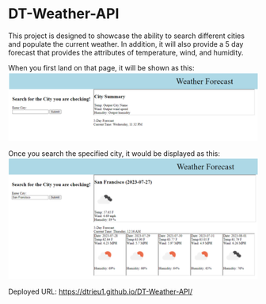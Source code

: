# DT-Weather-API

This project is designed to showcase the ability to search different cities and populate the current weather.
In addition, it will also provide a 5 day forecast that provides the attributes of temperature, wind, and humidity.

When you first land on that page, it will be shown as this:
![Alt text](image.png)

Once you search the specified city, it would be displayed as this:
![Alt text](image-1.png)

Deployed URL: https://dtrieu1.github.io/DT-Weather-API/
